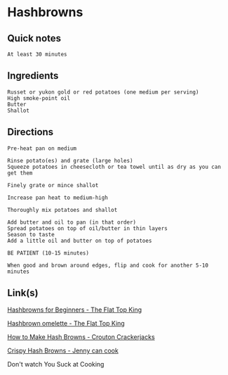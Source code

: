 # Hashbrowns

## Quick notes 
```
At least 30 minutes
```

## Ingredients
```
Russet or yukon gold or red potatoes (one medium per serving)
High smoke-point oil
Butter
Shallot

```


## Directions
```
Pre-heat pan on medium

Rinse potato(es) and grate (large holes)
Squeeze potatoes in cheesecloth or tea towel until as dry as you can get them

Finely grate or mince shallot

Increase pan heat to medium-high

Thoroughly mix potatoes and shallot

Add butter and oil to pan (in that order)
Spread potatoes on top of oil/butter in thin layers
Season to taste
Add a little oil and butter on top of potatoes

BE PATIENT (10-15 minutes)

When good and brown around edges, flip and cook for another 5-10 minutes
```


## Link(s)
[Hashbrowns for Beginners - The Flat Top King](https://www.youtube.com/watch?v=TIax2ISUYHQ)

[Hashbrown omelette - The Flat Top King](https://www.youtube.com/watch?v=hgRxNqZAq5E)

[How to Make Hash Browns - Crouton Crackerjacks](https://www.youtube.com/watch?v=7xDmCLP5mhY)

[Crispy Hash Browns - Jenny can cook](https://www.youtube.com/watch?v=O0dbSxAKljk)


Don't watch You Suck at Cooking
